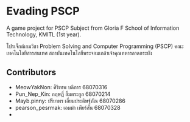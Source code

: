 # Evading PSCP
A game project for PSCP Subject from Gloria F School of Information Technology, KMITL (1st year).

โปรเจ็กต์เกมวิชา Problem Solving and Computer Programming (PSCP) คณะเทคโนโลยีสารสนเทศ สถาบันเทคโนโลยีพระจอมเกล้าเจ้าคุณทหารลาดกระบัง

## Contributors
- MeowYakNon: ศิริเทพ บดิการ 68070316
- Pun_Nep_Kin: กฤษฎิ์ ลิ้มตระกูล 68070214
- Mayb.pinny: ปรียาพร เอี่ยมประดิษฐ์ภัณ 68070286
- pearson_pesrmak: เอมม่า เพียร์สัน 68070328
- 
